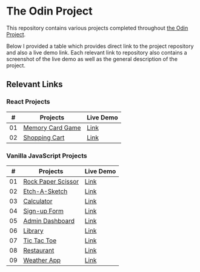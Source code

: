 # The Odin Project

This repository contains various projects completed throughout [the Odin Project](https://www.theodinproject.com/).

Below I provided a table which provides direct link to the project repository and also a live demo link. Each relevant link to repository also contains a screenshot of the live demo as well as the general description of the project.

## Relevant Links

### React Projects

| #   | Projects                                  | Live Demo                                                   |
| --- | ----------------------------------------- | ----------------------------------------------------------- |
| 01  | [Memory Card Game](../master/memory-card) | [Link](https://pokemon-memory-card-donghyunsuh.netlify.app) |
| 02  | [Shopping Cart](../master/shopping-cart)  | [Link](https://shopping-cart-e268f.web.app/)                |

### Vanilla JavaScript Projects

| #   | Projects                                           | Live Demo                                                     |
| --- | -------------------------------------------------- | ------------------------------------------------------------- |
| 01  | [Rock Paper Scissor](../master/rock-paper-scissor) | [Link](https://rockpaperscissors-donhgyunsuh.netlify.app/)    |
| 02  | [Etch-A-Sketch](../master/etch-a-sketch)           | [Link](https://etchaskecth-donghyunsuh.netlify.app/)          |
| 03  | [Calculator](../master/javascript-calculator)      | [Link](https://javascriptcalculator-donghyunsuh.netlify.app/) |
| 04  | [Sign-up Form](../master/signup-form)              | [Link](https://signupform-donghyunsuh.netlify.app/)           |
| 05  | [Admin Dashboard](../master/admin-dashboard)       | [Link](https://admindashboard-donghyunsuh.netlify.app/)       |
| 06  | [Library](../master/library-project)               | [Link](https://library-project-donghyunsuh.netlify.app/)      |
| 07  | [Tic Tac Toe](../master/tic-tac-toe)               | [Link](https://tictactoe-donghyunsuh.netlify.app/)            |
| 08  | [Restaurant](../master/restaurant)                 | [Link](https://restaurant-kinsushi.netlify.app/)              |
| 09  | [Weather App](../master/weather-app)               | [Link](https://openweatherapi-donghyun.netlify.app/)          |
